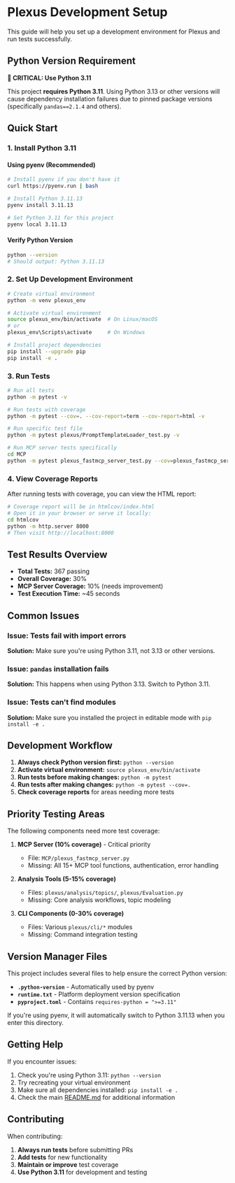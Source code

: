 # Plexus Development Setup

This guide will help you set up a development environment for Plexus and run tests successfully.

## Python Version Requirement

**🚨 CRITICAL: Use Python 3.11**

This project **requires Python 3.11**. Using Python 3.13 or other versions will cause dependency installation failures due to pinned package versions (specifically `pandas==2.1.4` and others).

## Quick Start

### 1. Install Python 3.11

#### Using pyenv (Recommended)
```bash
# Install pyenv if you don't have it
curl https://pyenv.run | bash

# Install Python 3.11.13
pyenv install 3.11.13

# Set Python 3.11 for this project
pyenv local 3.11.13
```

#### Verify Python Version
```bash
python --version
# Should output: Python 3.11.13
```

### 2. Set Up Development Environment

```bash
# Create virtual environment
python -m venv plexus_env

# Activate virtual environment
source plexus_env/bin/activate  # On Linux/macOS
# or
plexus_env\Scripts\activate     # On Windows

# Install project dependencies
pip install --upgrade pip
pip install -e .
```

### 3. Run Tests

```bash
# Run all tests
python -m pytest -v

# Run tests with coverage
python -m pytest --cov=. --cov-report=term --cov-report=html -v

# Run specific test file
python -m pytest plexus/PromptTemplateLoader_test.py -v

# Run MCP server tests specifically
cd MCP
python -m pytest plexus_fastmcp_server_test.py --cov=plexus_fastmcp_server --cov-report=term -v
```

### 4. View Coverage Reports

After running tests with coverage, you can view the HTML report:

```bash
# Coverage report will be in htmlcov/index.html
# Open it in your browser or serve it locally:
cd htmlcov
python -m http.server 8000
# Then visit http://localhost:8000
```

## Test Results Overview

- **Total Tests:** 367 passing
- **Overall Coverage:** 30%
- **MCP Server Coverage:** 10% (needs improvement)
- **Test Execution Time:** ~45 seconds

## Common Issues

### Issue: Tests fail with import errors
**Solution:** Make sure you're using Python 3.11, not 3.13 or other versions.

### Issue: `pandas` installation fails
**Solution:** This happens when using Python 3.13. Switch to Python 3.11.

### Issue: Tests can't find modules
**Solution:** Make sure you installed the project in editable mode with `pip install -e .`

## Development Workflow

1. **Always check Python version first:** `python --version`
2. **Activate virtual environment:** `source plexus_env/bin/activate`
3. **Run tests before making changes:** `python -m pytest`
4. **Run tests after making changes:** `python -m pytest --cov=.`
5. **Check coverage reports** for areas needing more tests

## Priority Testing Areas

The following components need more test coverage:

1. **MCP Server (10% coverage)** - Critical priority
   - File: `MCP/plexus_fastmcp_server.py`
   - Missing: All 15+ MCP tool functions, authentication, error handling

2. **Analysis Tools (5-15% coverage)**
   - Files: `plexus/analysis/topics/`, `plexus/Evaluation.py`
   - Missing: Core analysis workflows, topic modeling

3. **CLI Components (0-30% coverage)**
   - Files: Various `plexus/cli/*` modules
   - Missing: Command integration testing

## Version Manager Files

This project includes several files to help ensure the correct Python version:

- **`.python-version`** - Automatically used by pyenv
- **`runtime.txt`** - Platform deployment version specification
- **`pyproject.toml`** - Contains `requires-python = ">=3.11"`

If you're using pyenv, it will automatically switch to Python 3.11.13 when you enter this directory.

## Getting Help

If you encounter issues:

1. Check you're using Python 3.11: `python --version`
2. Try recreating your virtual environment
3. Make sure all dependencies installed: `pip install -e .`
4. Check the main [README.md](README.md) for additional information

## Contributing

When contributing:

1. **Always run tests** before submitting PRs
2. **Add tests** for new functionality  
3. **Maintain or improve** test coverage
4. **Use Python 3.11** for development and testing